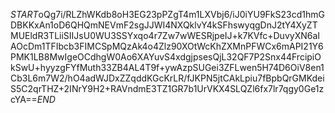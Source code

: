 $START$oQg7i/RLZhWKdb8oH3EG23pPZgT4m1LXVbj6/iJ0iYU9FkS23cd1hmGDBKKxAn1oD6QHQmNEVmF2sgJJWI4NXQklvY4kSFhswyqgDnJ2tY4XyZTMUEldR3TLiiSIIJsU0WU3SSYxqo4r7Zw7wWESRjpeIJ+k7KVfc+DuvyXN6aIAOcDm1TFIbcb3FIMCSpMQzAk4o4Zlz90XOtWcKhZXMnPFWCx6mAPI21Y6PMK1LB8MwIgeOCdhgW0Ao6XAYuvS4xdgjpsesQjL32QF7P2Snx44FrcipiOkSwU+hyyzgFYfMuth33ZB4AL4T9f+ywAzpSUGei3ZFLwen5H74D6OiV8en1Cb3L6m7W2/hO4adWJDxZZqddKGcKrLR/fJKPN5jtCAkLpiu7fBpbQrGMKdeiS5C2qrTHZ+2INrY9H2+RAVndmE3TZ1GR7b1UrVKX4SLQZl6fx7lr7qgy0Ge1zcYA==$END$
